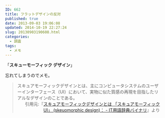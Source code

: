 ```yaml
---
ID: 662
title: フラットデザインの反対
published: true
date: 2013-09-03 19:06:08
updated: 2014-10-19 22:27:24
slug: 20130903190608.html
categories:
  - 調査
tags:
  - メモ
---
```


「<strong>スキューモーフィック デザイン</strong>」

忘れてしまうのでメモ。

<blockquote>スキュアモーフィックデザインとは、主にコンピュータシステムのユーザーインターフェース（UI）において、実物に似た質感の再現を目指したリアルなデザインのことである。<div align="right">引用元:『<a href="http://goo.gl/zbuJdw" target="_blank">スキュアモーフィックデザインとは 「スキュアモーフィックUI」 (skeuomorphic design)： - IT用語辞典バイナリ</a>』より</div></blockquote>
